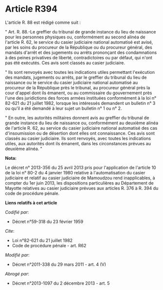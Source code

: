 # Article R394

L'article R. 88 est rédigé comme suit : 

" Art. R. 88.-Le greffier du tribunal de grande instance du lieu de naissance pour les personnes physiques ou, conformément
au second alinéa de l'article R. 62, le service du casier judiciaire national automatisé est avisé, par les soins du
procureur de la République ou du procureur général, des mandats d'arrêt et des jugements ou arrêts prononçant des
condamnations à des peines privatives de liberté, contradictoires ou par défaut, qui n'ont pas été exécutés. Ces avis sont
classés au casier judiciaire. 

" Ils sont renvoyés avec toutes les indications utiles permettant l'exécution des mandats, jugements ou arrêts, par le
greffier du tribunal du lieu de naissance ou le service du casier judiciaire national automatisé au procureur de la
République près le tribunal, au procureur général près la cour d'appel dont ils émanent, ou au commissaire du gouvernement
près l'une des juridictions des forces armées instituées conformément à la loi n° 82-621 du 21 juillet 1982, lorsque les
intéressés demandent un bulletin n° 3 ou qu'il a été demandé à leur sujet un bulletin n° 1 ou n° 2. 

" En outre, les autorités militaires donnent avis au greffier du tribunal de grande instance du lieu de naissance ou,
conformément au deuxième alinéa de l'article R. 62, au service du casier judiciaire national automatisé des cas
d'insoumission ou de désertion dont elles ont connaissance. Ces avis sont classés au casier judiciaire. Ils sont renvoyés,
avec toutes les indications utiles, aux autorités dont ils émanent, dans les circonstances prévues au deuxième alinéa. "

**Nota:**

Le décret n° 2013-356 du 25 avril 2013 pris pour l'application de l'article 10 de la loi n° 80-2 du 4 janvier 1980 relative à
l'automatisation du casier judiciaire et relatif au casier judiciaire de Mamoudzou rend inapplicables, à compter du 1er juin
2013, les dispositions particulières au Département de Mayotte relatives au casier judiciaire prévues aux articles R. 376 à
R. 394 du code de procédure pénale.

**Liens relatifs à cet article**

_Codifié par_:

  - Décret n°59-318 du 23 février 1959

_Cite_:

  - Loi n°82-621 du 21 juillet 1982
  - Code de procédure pénale - art. R62

_Modifié par_:

  - Décret n°2011-338 du 29 mars 2011 - art. 4 (V)

_Abrogé par_:

  - Décret n°2013-1097 du 2 décembre 2013 - art. 5
